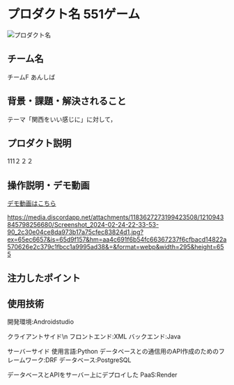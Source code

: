 # プロダクト名 551ゲーム
<!-- プロダクト名に変更してください -->

![プロダクト名](https://kc3.me/cms/wp-content/uploads/2023/11/2b1b6d9083182c0ce0aeb60000b4d7a7.png)
<!-- プロダクト名・イメージ画像を差し変えてください -->


## チーム名
チームF あんしば
<!-- チームIDとチーム名を入力してください -->


## 背景・課題・解決されること
テーマ「関西をいい感じに」に対して，
<!-- テーマ「関西をいい感じに」に対して、考案するプロダクトがどういった(Why)背景から思いついたのか、どのよう(What)な課題があり、どのよう(How)に解決するのかを入力してください -->


## プロダクト説明
111２２２
<!-- 開発したプロダクトの説明を入力してください -->


## 操作説明・デモ動画
[デモ動画はこちら](https://www.youtube.com/watch?v=_FAA15ARmas)
<!-- 開発したプロダクトの操作説明について入力してください。また、操作説明デモ動画があれば、埋め込みやリンクを記載してください -->
https://media.discordapp.net/attachments/1183627273199423508/1210943845798256680/Screenshot_2024-02-24-22-33-53-90_2c30e04ce8da973b17a75cfec83824d1.jpg?ex=65ec6657&is=65d9f157&hm=aa4c691f6b54fc66367237f6cfbacd14822a570626e2c379c1fbcc1a9995ad38&=&format=webp&width=295&height=655

## 注力したポイント

<!-- 開発したプロダクトの中で、特に注力して作成した箇所・ポイントについて入力してください -->


## 使用技術
開発環境:Androidstudio

クライアントサイド\n
フロントエンド:XML
バックエンド:Java

サーバーサイド
使用言語:Python
データベースとの通信用のAPI作成のためのフレームワーク:DRF
データベース:PostgreSQL

データベースとAPIをサーバー上にデプロイした
PaaS:Render


            

<!--
markdownの記法はこちらを参照してください！
https://docs.github.com/ja/get-started/writing-on-github/getting-started-with-writing-and-formatting-on-github/basic-writing-and-formatting-syntax
-->
